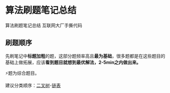 # 算法刷题笔记总结
算法刷题笔记总结 互联网大厂手撕代码



## 刷题顺序

先刷笔记中**标题加粗**的题，这部分题频率高且**最为基础**，很多题都是在这些题目的基础上做拓展，应该**看到题目就想到最优解法，2-5min之内做出来。**

⚡题为综合题目。

建议分类顺序：[二叉树](./二叉树.md)-[链表](./链表.md)

